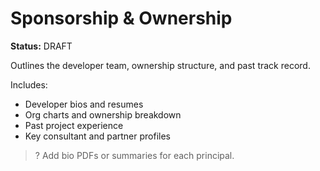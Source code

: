 # Sponsorship & Ownership

**Status:** DRAFT

Outlines the developer team, ownership structure, and past track record.

Includes:
- Developer bios and resumes
- Org charts and ownership breakdown
- Past project experience
- Key consultant and partner profiles

> ? Add bio PDFs or summaries for each principal.

